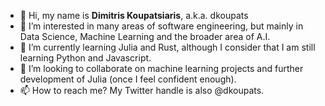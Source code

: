 - 👋 Hi, my name is **Dimitris Koupatsiaris**, a.k.a. dkoupats
- 👀 I’m interested in many areas of software engineering, but mainly in Data Science, Machine Learning and the broader area of A.I.
- 🌱 I’m currently learning Julia and Rust, although I consider that I am still learning Python and Javascript.
- 💞️ I’m looking to collaborate on machine learning projects and further development of Julia (once I feel confident enough). 
- 📫 How to reach me? My Twitter handle is also @dkoupats.

<!---
dkoupats/dkoupats is a ✨ special ✨ repository because its `README.md` (this file) appears on your GitHub profile.
You can click the Preview link to take a look at your changes.
--->
